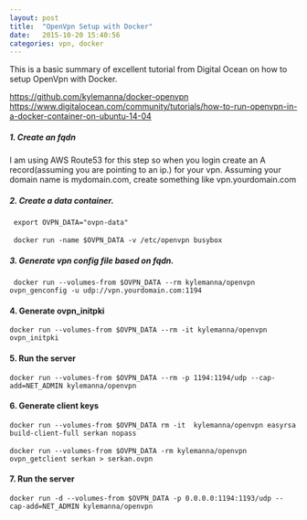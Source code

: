 ```yaml
---
layout: post
title:  "OpenVpn Setup with Docker"
date:   2015-10-20 15:40:56
categories: vpn, docker
---
```


This is a basic summary of excellent tutorial from Digital Ocean on how to setup OpenVpn with Docker. 

https://github.com/kylemanna/docker-openvpn
https://www.digitalocean.com/community/tutorials/how-to-run-openvpn-in-a-docker-container-on-ubuntu-14-04


##### 1. Create an fqdn 

I am using AWS Route53 for this step so when you login create an A record(assuming you are pointing to an ip.) for your vpn. Assuming your domain name is mydomain.com, create something like vpn.yourdomain.com


##### 2. Create a data container.

``` export OVPN_DATA="ovpn-data"``` <br /><br />
``` docker run -name $OVPN_DATA -v /etc/openvpn busybox``` 



##### 3. Generate vpn config file based on fqdn.

``` docker run --volumes-from $OVPN_DATA --rm kylemanna/openvpn ovpn_genconfig -u udp://vpn.yourdomain.com:1194```


#### 4. Generate ovpn_initpki

```docker run --volumes-from $OVPN_DATA --rm -it kylemanna/openvpn ovpn_initpki```

#### 5. Run the server 
```docker run --volumes-from $OVPN_DATA --rm -p 1194:1194/udp --cap-add=NET_ADMIN kylemanna/openvpn```

#### 6. Generate client keys
```docker run --volumes-from $OVPN_DATA rm -it  kylemanna/openvpn easyrsa build-client-full serkan nopass``` <br /><br />
```docker run --volumes-from $OVPN_DATA -rm kylemanna/openvpn ovpn_getclient serkan > serkan.ovpn```


#### 7. Run the server

```docker run -d --volumes-from $OVPN_DATA -p 0.0.0.0:1194:1193/udp --cap-add=NET_ADMIN kylemanna/openvpn```
